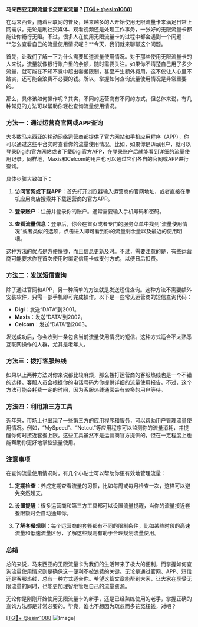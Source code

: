 **马来西亚无限流量卡怎麽查流量？[[TG💪+ @esim1088](https://t.me/s/esim1088)]**

在马来西亚，随着互联网的普及，越来越多的人开始使用无限流量卡来满足日常上网需求。无论是刷社交媒体、观看视频还是处理工作事务，一张好的无限流量卡都能让你畅行无阻。不过，很多人在使用无限流量卡的过程中都会遇到一个问题：**怎么查看自己的流量使用情况呢？**今天，我们就来聊聊这个问题。

首先，让我们了解一下为什么需要知道流量使用情况。对于那些使用无限流量卡的人来说，流量就像银行账户里的余额，随时需要关注。如果你不清楚自己用了多少流量，就可能在不知不觉中超出套餐限制，甚至产生额外费用。这不仅让人心里不踏实，还可能会浪费不必要的钱。所以，掌握如何查询流量使用情况是非常重要的。

那么，具体该如何操作呢？其实，不同的运营商有不同的方式，但总体来说，有几种常见的方法可以帮助你轻松查询流量使用情况。

### 方法一：通过运营商官网或APP查询

大多数马来西亚的移动网络运营商都提供了官方网站和手机应用程序（APP），你可以通过这些平台实时查看你的流量使用情况。比如，如果你是Digi用户，就可以登录Digi的官方网站或者下载Digi官方APP，在登录账户后就能看到详细的流量使用记录。同样地，Maxis和Celcom的用户也可以通过它们各自的官网或APP进行查询。

具体步骤大致如下：

1. **访问官网或下载APP**：首先打开浏览器输入运营商的官网地址，或者直接在手机应用商店搜索并下载运营商的官方APP。
   
2. **登录账户**：注册并登录你的账户。通常需要输入手机号码和密码。
   
3. **查看流量信息**：登录后，你会在首页或者专门的服务菜单中找到“流量使用情况”或者类似的选项，点击进入即可看到你的流量剩余量以及最近的使用明细。

这种方法的优点是方便快捷，而且信息更新及时。不过，需要注意的是，有些运营商可能要求你在首次使用时绑定信用卡或支付方式，以便日后扣费。

### 方法二：发送短信查询

除了通过官网和APP，另一种简单的方法就是发送短信查询。这种方法不需要额外安装软件，只需一部手机即可完成操作。以下是一些常见运营商的短信查询代码：

- **Digi**：发送“DATA”到2001。
- **Maxis**：发送“DATA”到2002。
- **Celcom**：发送“DATA”到2003。

发送成功后，你会收到一条包含当前流量使用情况的短信。这种方式适合不太熟悉互联网操作的人群，尤其是老年人。

### 方法三：拨打客服热线

如果以上两种方法对你来说都比较麻烦，那么拨打运营商的客服热线也是一个不错的选择。客服人员会根据你的电话号码为你提供详细的流量使用报告。不过，这个方法可能会耗费一定的时间，因为客服热线通常会有较多的用户等待。

### 方法四：利用第三方工具

近年来，市场上也出现了一些第三方的应用程序和服务，可以帮助用户管理流量使用情况。例如，“MySpeed”、“Netcut”等应用程序可以监测你的流量消耗，并提醒你何时接近套餐上限。这些工具虽然不是运营商官方提供的，但在一定程度上也能帮助你更好地掌控流量使用。

### 注意事项

在查询流量使用情况时，有几个小贴士可以帮助你更有效地管理流量：

1. **定期检查**：养成定期查看流量的习惯，比如每周或每月检查一次，这样可以避免突然超支。
   
2. **设置提醒**：很多运营商和第三方工具都可以设置流量提醒，当你的流量接近套餐限额时会自动通知你。
   
3. **了解套餐规则**：每个运营商的套餐都有不同的限制条件，比如某些时段的高速流量和低速流量区分，了解这些规则有助于合理规划流量使用。

### 总结

总的来说，马来西亚的无限流量卡为我们的生活带来了极大的便利，而掌握如何查询流量使用情况则是确保这一便利不被浪费的关键。无论是通过官网、APP、短信还是客服热线，总有一种方式适合你。希望这篇文章能帮到大家，让大家在享受无限流量的同时，也能更加理智地管理自己的流量资源。

无论你是刚刚开始使用无限流量卡的新手，还是已经熟练使用的老手，掌握正确的查询方法都是非常必要的。毕竟，谁也不想因为疏忽而多花冤枉钱，对吧？

[[TG💪+ @esim1088](https://t.me/s/esim1088) ![Image](https://i.postimg.cc/4NQfJmqS/Snipaste-2025-05-13-00-14-12.png)]